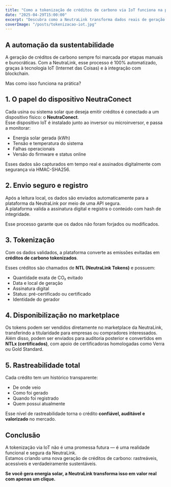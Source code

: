 ```yaml
---
title: "Como a tokenização de créditos de carbono via IoT funciona na prática"
date: "2025-04-29T15:00:00"
excerpt: "Descubra como a NeutraLink transforma dados reais de geração solar em créditos de carbono tokenizados e rastreáveis, com segurança e automação."
coverImage: "/posts/tokenizacao-iot.jpg"
---
```


## A automação da sustentabilidade

A geração de créditos de carbono sempre foi marcada por etapas manuais e burocráticas. Com a NeutraLink, esse processo é 100% automatizado, graças à tecnologia IoT (Internet das Coisas) e à integração com blockchain.

Mas como isso funciona na prática?

## 1. O papel do dispositivo NeutraConect

Cada usina ou sistema solar que deseja emitir créditos é conectado a um dispositivo físico: o **NeutraConect**.  
Esse dispositivo IoT é instalado junto ao inversor ou microinversor, e passa a monitorar:

- Energia solar gerada (kWh)
- Tensão e temperatura do sistema
- Falhas operacionais
- Versão do firmware e status online

Esses dados são capturados em tempo real e assinados digitalmente com segurança via HMAC-SHA256.

## 2. Envio seguro e registro

Após a leitura local, os dados são enviados automaticamente para a plataforma da NeutraLink por meio de uma API segura.  
A plataforma valida a assinatura digital e registra o conteúdo com hash de integridade.

Esse processo garante que os dados não foram forjados ou modificados.

## 3. Tokenização

Com os dados validados, a plataforma converte as emissões evitadas em **créditos de carbono tokenizados**.

Esses créditos são chamados de **NTL (NeutraLink Tokens)** e possuem:

- Quantidade exata de CO₂ evitado
- Data e local de geração
- Assinatura digital
- Status: pré-certificado ou certificado
- Identidade do gerador

## 4. Disponibilização no marketplace

Os tokens podem ser vendidos diretamente no marketplace da NeutraLink, transferindo a titularidade para empresas ou compradores interessados.  
Além disso, podem ser enviados para auditoria posterior e convertidos em **NTLx (certificados)**, com apoio de certificadoras homologadas como Verra ou Gold Standard.

## 5. Rastreabilidade total

Cada crédito tem um histórico transparente:

- De onde veio
- Como foi gerado
- Quando foi registrado
- Quem possui atualmente

Esse nível de rastreabilidade torna o crédito **confiável, auditável e valorizado** no mercado.

## Conclusão

A tokenização via IoT não é uma promessa futura — é uma realidade funcional e segura da NeutraLink.  
Estamos criando uma nova geração de créditos de carbono: rastreáveis, acessíveis e verdadeiramente sustentáveis.

**Se você gera energia solar, a NeutraLink transforma isso em valor real com apenas um clique.**

